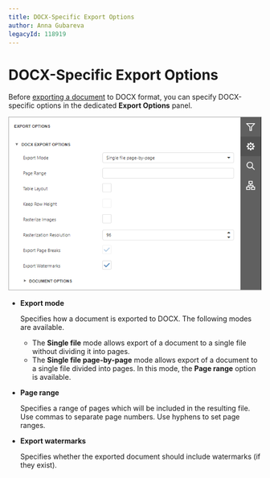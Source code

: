 ```yaml
---
title: DOCX-Specific Export Options
author: Anna Gubareva
legacyId: 118919
---
```

# DOCX-Specific Export Options
Before [exporting a document](export-a-document.md) to DOCX format, you can specify DOCX-specific options in the dedicated **Export Options** panel.

![web-report-designer](../../../images/img129100.png)
* **Export mode**
	
	Specifies how a document is exported to DOCX. The following modes are available.
	* The **Single file** mode allows export of a document to a single file without dividing it into pages.
	* The **Single file page-by-page** mode allows export of a document to a single file divided into pages. In this mode, the **Page range** option is available.
* **Page range**
	
	Specifies a range of pages which will be included in the resulting file. Use commas to separate page numbers. Use hyphens to set page ranges.
* **Export watermarks**
	
	Specifies whether the exported document should include watermarks (if they exist).